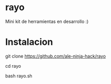 # rayo
Mini kit de herramientas en desarrollo :)

# Instalacion

git clone https://github.com/ale-ninja-hack/rayo

cd rayo

bash rayo.sh

